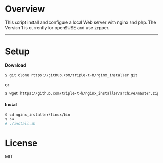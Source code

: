 # Overview

This script install and configure a local Web server with nginx and php. The Version 1 is currently for openSUSE and use zypper.

----------

# Setup
#### Download

```sh
$ git clone https://github.com/triple-t-h/nginx_installer.git
```

or

```sh
$ wget https://github.com/triple-t-h/nginx_installer/archive/master.zip && unzip master.zip
```

#### Install

```sh
$ cd nginx_installer/linux/bin
$ su
# ./install.sh
```

# License

MIT
